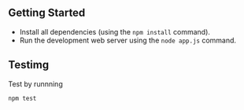 ## Getting Started

- Install all dependencies (using the `npm install` command).
- Run the development web server using the `node app.js` command.

## Testimg
Test by runnning 
```
npm test
```